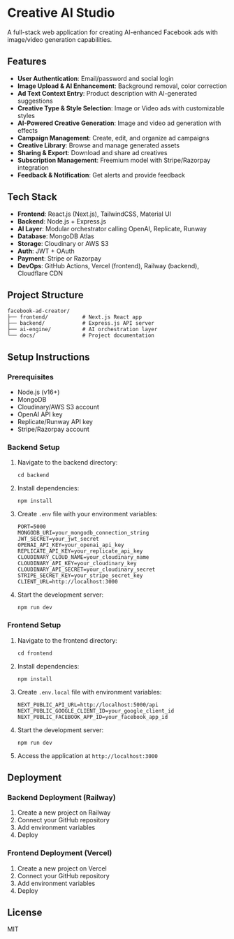 # Creative AI Studio

A full-stack web application for creating AI-enhanced Facebook ads with image/video generation capabilities.

## Features

- **User Authentication**: Email/password and social login
- **Image Upload & AI Enhancement**: Background removal, color correction
- **Ad Text Context Entry**: Product description with AI-generated suggestions
- **Creative Type & Style Selection**: Image or Video ads with customizable styles
- **AI-Powered Creative Generation**: Image and video ad generation with effects
- **Campaign Management**: Create, edit, and organize ad campaigns
- **Creative Library**: Browse and manage generated assets
- **Sharing & Export**: Download and share ad creatives
- **Subscription Management**: Freemium model with Stripe/Razorpay integration
- **Feedback & Notification**: Get alerts and provide feedback

## Tech Stack

- **Frontend**: React.js (Next.js), TailwindCSS, Material UI
- **Backend**: Node.js + Express.js
- **AI Layer**: Modular orchestrator calling OpenAI, Replicate, Runway
- **Database**: MongoDB Atlas
- **Storage**: Cloudinary or AWS S3
- **Auth**: JWT + OAuth
- **Payment**: Stripe or Razorpay
- **DevOps**: GitHub Actions, Vercel (frontend), Railway (backend), Cloudflare CDN

## Project Structure

```
facebook-ad-creator/
├── frontend/           # Next.js React app
├── backend/            # Express.js API server
├── ai-engine/          # AI orchestration layer
└── docs/               # Project documentation
```

## Setup Instructions

### Prerequisites

- Node.js (v16+)
- MongoDB
- Cloudinary/AWS S3 account
- OpenAI API key
- Replicate/Runway API key
- Stripe/Razorpay account

### Backend Setup

1. Navigate to the backend directory:
   ```
   cd backend
   ```

2. Install dependencies:
   ```
   npm install
   ```

3. Create `.env` file with your environment variables:
   ```
   PORT=5000
   MONGODB_URI=your_mongodb_connection_string
   JWT_SECRET=your_jwt_secret
   OPENAI_API_KEY=your_openai_api_key
   REPLICATE_API_KEY=your_replicate_api_key
   CLOUDINARY_CLOUD_NAME=your_cloudinary_name
   CLOUDINARY_API_KEY=your_cloudinary_key
   CLOUDINARY_API_SECRET=your_cloudinary_secret
   STRIPE_SECRET_KEY=your_stripe_secret_key
   CLIENT_URL=http://localhost:3000
   ```

4. Start the development server:
   ```
   npm run dev
   ```

### Frontend Setup

1. Navigate to the frontend directory:
   ```
   cd frontend
   ```

2. Install dependencies:
   ```
   npm install
   ```

3. Create `.env.local` file with environment variables:
   ```
   NEXT_PUBLIC_API_URL=http://localhost:5000/api
   NEXT_PUBLIC_GOOGLE_CLIENT_ID=your_google_client_id
   NEXT_PUBLIC_FACEBOOK_APP_ID=your_facebook_app_id
   ```

4. Start the development server:
   ```
   npm run dev
   ```

5. Access the application at `http://localhost:3000`

## Deployment

### Backend Deployment (Railway)

1. Create a new project on Railway
2. Connect your GitHub repository
3. Add environment variables
4. Deploy

### Frontend Deployment (Vercel)

1. Create a new project on Vercel
2. Connect your GitHub repository
3. Add environment variables
4. Deploy

## License

MIT 

